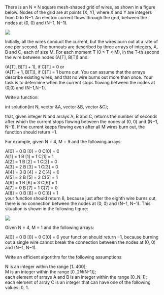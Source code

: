 There is an N × N square mesh-shaped grid of wires, as shown in a figure below. Nodes of the grid are at points (X, Y), where X and Y are integers from 0 to N−1. An electric current flows through the grid, between the nodes at (0, 0) and (N−1, N−1).

<img src="demo1.png" align="center" />

Initially, all the wires conduct the current, but the wires burn out at a rate of one per second. The burnouts are described by three arrays of integers, A, B and C, each of size M. For each moment T (0 ≤ T < M), in the T-th second the wire between nodes (A[T], B[T]) and:

(A[T], B[T] + 1), if C[T] = 0 or  
(A[T] + 1, B[T]), if C[T] = 1
burns out. You can assume that the arrays describe existing wires, and that no wire burns out more than once. Your task is to determine when the current stops flowing between the nodes at (0,0) and (N−1,N−1).

Write a function:

int solution(int N, vector<int> &A, vector<int> &B, vector<int> &C);

that, given integer N and arrays A, B and C, returns the number of seconds after which the current stops flowing between the nodes at (0, 0) and (N−1, N−1). If the current keeps flowing even after all M wires burn out, the function should return −1.

For example, given N = 4, M = 9 and the following arrays:

  A[0] = 0    B [0] = 0    C[0] = 0   
  A[1] = 1    B [1] = 1    C[1] = 1   
  A[2] = 1    B [2] = 1    C[2] = 0  
  A[3] = 2    B [3] = 1    C[3] = 0  
  A[4] = 3    B [4] = 2    C[4] = 0  
  A[5] = 2    B [5] = 2    C[5] = 1  
  A[6] = 1    B [6] = 3    C[6] = 1  
  A[7] = 0    B [7] = 1    C[7] = 0  
  A[8] = 0    B [8] = 0    C[8] = 1   
your function should return 8, because just after the eighth wire burns out, there is no connection between the nodes at (0, 0) and (N−1, N−1). This situation is shown in the following figure:

<img src="demo2.png" align="center" />

Given N = 4, M = 1 and the following arrays:

  A[0] = 0    B [0] = 0    C[0] = 0
your function should return −1, because burning out a single wire cannot break the connection between the nodes at (0, 0) and (N−1, N−1).

Write an efficient algorithm for the following assumptions:

N is an integer within the range [1..400];  
M is an integer within the range [0..2*N*(N-1)];  
each element of arrays A and B is an integer within the range [0..N-1];  
each element of array C is an integer that can have one of the following values: 0, 1.  
